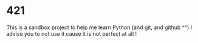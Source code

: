 # 421 
This is a sandbox project to help me learn Python (and git, and github ^^)
I advise you to not use it cause it is not perfect at all !
